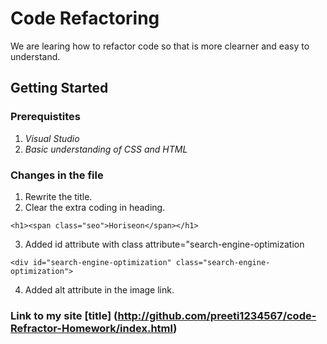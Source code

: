 # Code Refactoring 
We are learing how to refactor code so that is more clearner and easy to understand.

## Getting Started

### Prerequistites 
1. *Visual Studio*
2. *Basic understanding of CSS and HTML*

### Changes in the file
1. Rewrite the title.
2. Clear the extra coding in  heading.
```
<h1><span class="seo">Horiseon</span></h1>
```
3. Added id attribute with class attribute="search-engine-optimization
```
<div id="search-engine-optimization" class="search-engine-optimization">
```
4. Added alt attribute in the image link.

### Link to my site [title] (http://github.com/preeti1234567/code-Refractor-Homework/index.html)